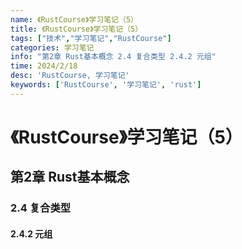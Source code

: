 ```yaml
---
name: 《RustCourse》学习笔记（5）
title: 《RustCourse》学习笔记（5）
tags: ["技术","学习笔记","RustCourse"]
categories: 学习笔记
info: "第2章 Rust基本概念 2.4 复合类型 2.4.2 元组"
time: 2024/2/18
desc: 'RustCourse, 学习笔记'
keywords: ['RustCourse', '学习笔记', 'rust']
---
```


# 《RustCourse》学习笔记（5）

## 第2章 Rust基本概念

### 2.4 复合类型

#### 2.4.2 元组











